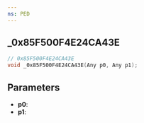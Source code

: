 ```yaml
---
ns: PED
---
```

## _0x85F500F4E24CA43E

```c
// 0x85F500F4E24CA43E
void _0x85F500F4E24CA43E(Any p0, Any p1);
```

## Parameters
* **p0**:
* **p1**:
